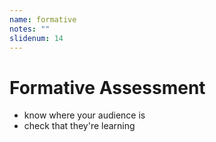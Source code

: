 ```yaml
---
name: formative
notes: ""
slidenum: 14
---
```

# Formative Assessment
- know where your audience is
- check that they're learning